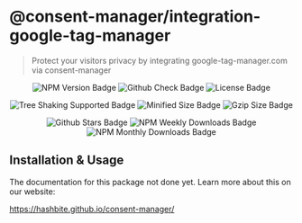 # @consent-manager/integration-google-tag-manager

> Protect your visitors privacy by integrating google-tag-manager.com via consent-manager

<center>

![NPM Version Badge](https://badgen.net/npm/v/@consent-manager/integration-google-tag-manager)
![Github Check Badge](https://badgen.net/github/checks/hashbite/consent-manager/main)
![License Badge](https://badgen.net/npm/license/@consent-manager/integration-google-tag-manager)

![Tree Shaking Supported Badge](https://badgen.net/bundlephobia/tree-shaking/@consent-manager/integration-google-tag-manager)
![Minified Size Badge](https://badgen.net/bundlephobia/min/@consent-manager/integration-google-tag-manager)
![Gzip Size Badge](https://badgen.net/bundlephobia/minzip/@consent-manager/integration-google-tag-manager)

![Github Stars Badge](https://badgen.net/github/stars/hashbite/consent-manager)
![NPM Weekly Downloads Badge](https://badgen.net/npm/dw/@consent-manager/integration-google-tag-manager)
![NPM Monthly Downloads Badge](https://badgen.net/npm/dm/@consent-manager/integration-google-tag-manager)

</center>

## Installation & Usage

The documentation for this package not done yet. Learn more about this on our website:

https://hashbite.github.io/consent-manager/
